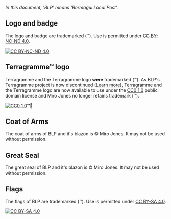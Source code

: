 *In this document, 'BLP' means 'Bermagui Local Post'.*


## Logo and badge

The logo and badge are trademarked (™). Use is permitted under [CC BY-NC-ND 4.0](https://creativecommons.org/licenses/by-nc-nd/4.0/).

[![CC BY-NC-ND 4.0](https://upload.wikimedia.org/wikipedia/commons/thumb/7/70/CC_BY-NC-ND.svg/88px-CC_BY-NC-ND.svg.png)](https://creativecommons.org/licenses/by-nc-nd/4.0/)


## Terragramme™ logo

Terragramme and the Terragramme logo **were** trademarked (™). As BLP's Terragramme project is now discontinued ([Learn more](https://www.bermaguilocalpost.org/terragramme)), Terragramme and the Terragramme logo are now available to use under the [CC0 1.0](https://creativecommons.org/publicdomain/zero/1.0/) public domain license and Miro Jones no longer retains trademark (&trade;).

[![CC0 1.0](https://upload.wikimedia.org/wikipedia/commons/thumb/6/69/CC0_button.svg/88px-CC0_button.svg.png)](https://creativecommons.org/publicdomain/zero/1.0/)**&trade;<span style="color:red">&#x20E0;</span>**


## Coat of Arms

The coat of arms of BLP and it's blazon is © Miro Jones. It may not be used without permission.


## Great Seal

The great seal of BLP and it's blazon is © Miro Jones. It may not be used without permission.


## Flags

The flags of BLP are trademarked (™). Use is permitted under [CC BY-SA 4.0](https://creativecommons.org/licenses/by-sa/4.0/).

[![CC BY-SA 4.0](https://upload.wikimedia.org/wikipedia/commons/thumb/e/e5/CC_BY-SA_icon.svg/88px-CC_BY-SA_icon.svg.png)](https://creativecommons.org/licenses/by-sa/4.0/)
